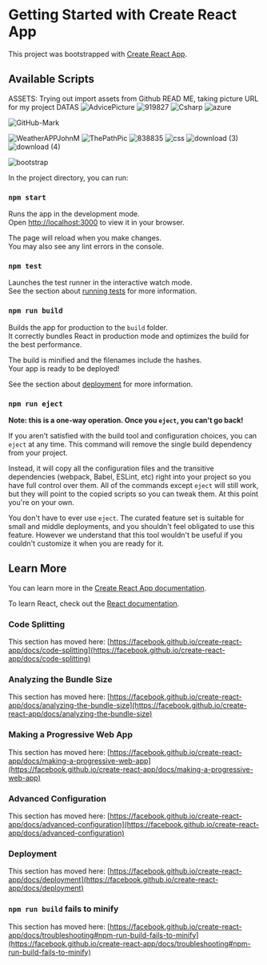 # Getting Started with Create React App


This project was bootstrapped with [Create React App](https://github.com/facebook/create-react-app).

## Available Scripts
ASSETS: Trying out import assets from Github READ ME, taking picture URL for my project DATAS
![AdvicePicture](https://github.com/jayStackk/magpantayjportfolio/assets/116022052/a73f1842-9f77-480e-8452-c7c97f1934e4)
![919827](https://github.com/jayStackk/magpantayjportfolio/assets/116022052/f280f3c0-152b-4eca-9a9a-7395c18af9c1)
![Csharp](https://github.com/jayStackk/magpantayjportfolio/assets/116022052/190a3224-141b-4744-88f3-5de8bfd32635)
![azure](https://github.com/jayStackk/magpantayjportfolio/assets/116022052/f2afb275-e9fb-4225-8ca4-2616eb4f44bd)

![GitHub-Mark](https://github.com/jayStackk/magpantayjportfolio/assets/116022052/bd8a48b5-9dbb-474a-b2c1-10b4948501c6)


![WeatherAPPJohnM](https://github.com/jayStackk/magpantayjportfolio/assets/116022052/8253462e-445d-4585-8aca-a970550a4cc0)
![ThePathPic](https://github.com/jayStackk/magpantayjportfolio/assets/116022052/c97315c8-9a97-4265-a5df-75a9c967409a)
![838835](https://github.com/jayStackk/magpantayjportfolio/assets/116022052/45c5d088-7d81-4a6a-a35b-61611b4467a2)
![css](https://github.com/jayStackk/magpantayjportfolio/assets/116022052/c4d1c569-de4c-475a-9405-3d3378455b11)
![download (3)](https://github.com/jayStackk/magpantayjportfolio/assets/116022052/0138ba06-8eb5-4799-b332-c244bf6f334b)
![download (4)](https://github.com/jayStackk/magpantayjportfolio/assets/116022052/06c815bb-3020-4803-a3be-50b75eb7cb66)


![bootstrap](https://github.com/jayStackk/magpantayjportfolio/assets/116022052/add7ef0d-55dd-404a-a742-cdf804dcfa56)

In the project directory, you can run:


### `npm start`

Runs the app in the development mode.\
Open [http://localhost:3000](http://localhost:3000) to view it in your browser.

The page will reload when you make changes.\
You may also see any lint errors in the console.

### `npm test`

Launches the test runner in the interactive watch mode.\
See the section about [running tests](https://facebook.github.io/create-react-app/docs/running-tests) for more information.

### `npm run build`

Builds the app for production to the `build` folder.\
It correctly bundles React in production mode and optimizes the build for the best performance.

The build is minified and the filenames include the hashes.\
Your app is ready to be deployed!

See the section about [deployment](https://facebook.github.io/create-react-app/docs/deployment) for more information.

### `npm run eject`

**Note: this is a one-way operation. Once you `eject`, you can't go back!**

If you aren't satisfied with the build tool and configuration choices, you can `eject` at any time. This command will remove the single build dependency from your project.

Instead, it will copy all the configuration files and the transitive dependencies (webpack, Babel, ESLint, etc) right into your project so you have full control over them. All of the commands except `eject` will still work, but they will point to the copied scripts so you can tweak them. At this point you're on your own.

You don't have to ever use `eject`. The curated feature set is suitable for small and middle deployments, and you shouldn't feel obligated to use this feature. However we understand that this tool wouldn't be useful if you couldn't customize it when you are ready for it.

## Learn More

You can learn more in the [Create React App documentation](https://facebook.github.io/create-react-app/docs/getting-started).

To learn React, check out the [React documentation](https://reactjs.org/).

### Code Splitting

This section has moved here: [https://facebook.github.io/create-react-app/docs/code-splitting](https://facebook.github.io/create-react-app/docs/code-splitting)

### Analyzing the Bundle Size

This section has moved here: [https://facebook.github.io/create-react-app/docs/analyzing-the-bundle-size](https://facebook.github.io/create-react-app/docs/analyzing-the-bundle-size)

### Making a Progressive Web App

This section has moved here: [https://facebook.github.io/create-react-app/docs/making-a-progressive-web-app](https://facebook.github.io/create-react-app/docs/making-a-progressive-web-app)

### Advanced Configuration

This section has moved here: [https://facebook.github.io/create-react-app/docs/advanced-configuration](https://facebook.github.io/create-react-app/docs/advanced-configuration)

### Deployment

This section has moved here: [https://facebook.github.io/create-react-app/docs/deployment](https://facebook.github.io/create-react-app/docs/deployment)

### `npm run build` fails to minify

This section has moved here: [https://facebook.github.io/create-react-app/docs/troubleshooting#npm-run-build-fails-to-minify](https://facebook.github.io/create-react-app/docs/troubleshooting#npm-run-build-fails-to-minify)
